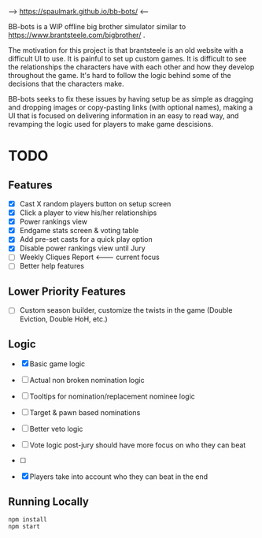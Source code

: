 --> https://spaulmark.github.io/bb-bots/ <--


BB-bots is a WIP offline big brother simulator similar to https://www.brantsteele.com/bigbrother/ . 

The motivation for this project is that brantsteele is an old website with a difficult UI to use. 
It is painful to set up custom games.
It is difficult to see the relationships the characters have with each other and how they develop throughout the game.
It's hard to follow the logic behind some of the decisions that the characters make.

BB-bots seeks to fix these issues by having setup be as simple as dragging and dropping images or copy-pasting links (with optional names), making a UI that is focused on delivering information in an easy to read way, and revamping the logic used for players to make game descisions.




# TODO #

## Features ##
* [x] Cast X random players button on setup screen
* [x] Click a player to view his/her relationships
* [x] Power rankings view
* [x] Endgame stats screen & voting table 
* [x] Add pre-set casts for a quick play option 
* [x] Disable power rankings view until Jury
* [ ] Weekly Cliques Report <--- current focus
* [ ] Better help features

## Lower Priority Features ##
* [ ] Custom season builder, customize the twists in the game (Double Eviction, Double HoH, etc.)

## Logic ## 
* [x] Basic game logic
* [ ] Actual non broken nomination logic
* [ ] Tooltips for nomination/replacement nominee logic
* [ ] Target & pawn based nominations
* [ ] Better veto logic
* [ ] Vote logic post-jury should have more focus on who they can beat
* [ ] 
* [x] Players take into account who they can beat in the end




## Running Locally ## 
```
npm install
npm start
```
